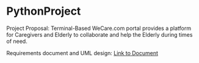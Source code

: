 # PythonProject

Project Proposal: 
Terminal-Based WeCare.com portal provides a platform for Caregivers and Elderly to collaborate and help the
Elderly during times of need.

Requirements document and UML design:
[Link to Document](https://drive.google.com/file/d/0B001FQ0BkWWqaURhb2xiZS0xWkk/view?usp=sharing)


